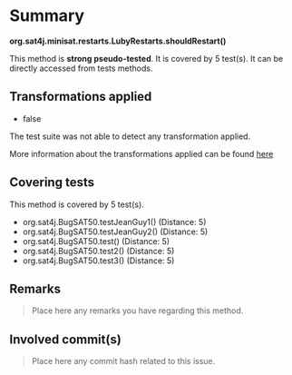 # Summary
**org.sat4j.minisat.restarts.LubyRestarts.shouldRestart()**

This method is **strong pseudo-tested**.
It is covered by 5 test(s). It can be directly accessed from tests methods.


## Transformations applied

- false


The test suite was not able to detect any transformation applied.

More information about the transformations applied can be found [here](https://github.com/STAMP-project/pitest-descartes)

## Covering tests
This method is covered by 5 test(s).
* org.sat4j.BugSAT50.testJeanGuy1() (Distance: 5)
* org.sat4j.BugSAT50.testJeanGuy2() (Distance: 5)
* org.sat4j.BugSAT50.test() (Distance: 5)
* org.sat4j.BugSAT50.test2() (Distance: 5)
* org.sat4j.BugSAT50.test3() (Distance: 5)


## Remarks
> Place here any remarks you have regarding this method.

## Involved commit(s)

> Place here any commit hash related to this issue.
